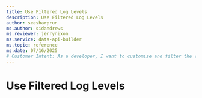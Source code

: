 ```yaml
---
title: Use Filtered Log Levels
description: Use Filtered Log Levels
author: seesharprun
ms.author: sidandrews
ms.reviewer: jerrynixon
ms.service: data-api-builder
ms.topic: reference
ms.date: 07/16/2025
# Customer Intent: As a developer, I want to customize and filter the verbosity of logs, so that I can better debug my endpoints. 
---
```


# Use Filtered Log Levels
